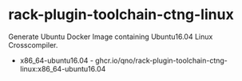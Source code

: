 # rack-plugin-toolchain-ctng-linux
Generate Ubuntu Docker Image containing Ubuntu16.04 Linux Crosscompiler. 

* x86_64-ubuntu16.04 - ghcr.io/qno/rack-plugin-toolchain-ctng-linux:x86_64-ubuntu16.04
